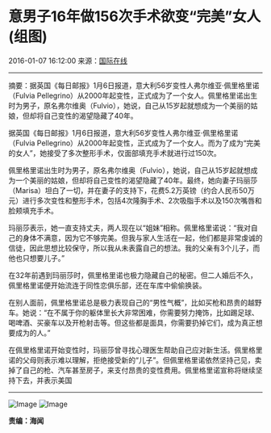 # 意男子16年做156次手术欲变“完美”女人(组图)

2016-01-07 16:12:00 来源：[国际在线](http://world.huanqiu.com/hot/2016-01/8337041.html)

---

摘要：据英国《每日邮报》1月6日报道，意大利56岁变性人弗尔维亚·佩里格里诺（Fulvia Pellegrino）从2000年起变性，正式成为了一个女人。佩里格里诺出生时为男子，原名弗尔维奥（Fulvio），她说，自己从15岁起就想成为一个美丽的姑娘，但却将自己变性的渴望隐藏了40年。

据英国《每日邮报》1月6日报道，意大利56岁变性人弗尔维亚·佩里格里诺（Fulvia Pellegrino）从2000年起变性，正式成为了一个女人。而为了成为“完美的女人”，她接受了多次整形手术，仅面部填充手术就进行过150次。

佩里格里诺出生时为男子，原名弗尔维奥（Fulvio），她说，自己从15岁起就想成为一个美丽的姑娘，但却将自己变性的渴望隐藏了40年。最终，她向妻子玛丽莎（Marisa）坦白了一切，并在妻子的支持下，花费5.2万英镑（约合人民币50万元）进行多次变性和整形手术，包括4次隆胸手术、2次吸脂手术以及150次嘴唇和脸颊填充手术。

玛丽莎表示，她一直支持丈夫，两人现在以“姐妹”相称。佩里格里诺说：“我对自己的身体不满意，因为它不够完美。但我与家人生活在一起，他们都是非常虔诚的信徒，因此思想比较保守，所以我从未表露自己的想法。我的父亲有3个儿子，而他也只想要儿子。”

在32年前遇到玛丽莎时，佩里格里诺也极力隐藏自己的秘密。但二人婚后不久，佩里格里诺便开始流连于同性恋俱乐部，还在车库中偷偷换装。

在别人面前，佩里格里诺总是极力表现自己的“男性气概”，比如买枪和昂贵的越野车。她说：“在不属于你的躯体里长大非常困难，你需要努力掩饰，比如踢足球、喝啤酒、买豪车以及开枪射击等。但这些都是面具，你需要扔掉它们，成为真正想要成为的人。”

在佩里格里诺开始变性时，玛丽莎曾寻找心理医生帮助自己应对新生活。佩里格里诺的父母则表示难以理解，拒绝接受新的“儿子”。但佩里格里诺依然坚持己见，卖掉了自己的枪、汽车甚至房子，来支付昂贵的变性费用。佩里格里诺宣称将继续坚持下去，并表示美国

---

![Image](//statics.haiwainet.cn/tpl/2015-10-30/images/app-n.jpg)
![Image](//statics.haiwainet.cn/tpl/2015-10-30/images/wap.jpg)

**责编：海闻**